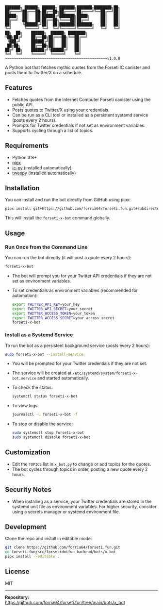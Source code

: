``` 
███████╗ ██████╗ ██████╗ ███████╗███████╗████████╗██╗
██╔════╝██╔═══██╗██╔══██╗██╔════╝██╔════╝╚══██╔══╝██║
█████╗  ██║   ██║██████╔╝███████╗█████╗     ██║   ██║
██╔══╝  ██║   ██║██╔══██╗╚════██║██╔══╝     ██║   ██║
██║     ╚██████╔╝██║  ██║███████║███████╗   ██║   ██║
╚═╝      ╚═════╝ ╚═╝  ╚═╝╚══════╝╚══════╝   ╚═╝   ╚═╝
██╗  ██╗    ██████╗  ██████╗ ████████╗
╚██╗██╔╝    ██╔══██╗██╔═══██╗╚══██╔══╝
 ╚███╔╝     ██████╔╝██║   ██║   ██║   
 ██╔██╗     ██╔══██╗██║   ██║   ██║   
██╔╝ ██╗    ██████╔╝╚██████╔╝   ██║   
╚═╝  ╚═╝    ╚═════╝  ╚═════╝    ╚═╝   
~~~~~~~~~~~~~~~~~~~~~~~~~~~~~~~~~~~~~~~~~~~~~~~v1.0.0
```

A Python bot that fetches mythic quotes from the Forseti IC canister and posts them to Twitter/X on a schedule.

## Features

- Fetches quotes from the Internet Computer Forseti canister using the public API.
- Posts quotes to Twitter/X using your credentials.
- Can be run as a CLI tool or installed as a persistent systemd service (posts every 2 hours).
- Prompts for Twitter credentials if not set as environment variables.
- Supports cycling through a list of topics.

## Requirements

- Python 3.8+
- [pipx](https://pipx.pypa.io/)
- [ic-py](https://github.com/rocklabs-io/ic-py) (installed automatically)
- [tweepy](https://www.tweepy.org/) (installed automatically)

## Installation

You can install and run the bot directly from GitHub using pipx:

```sh
pipx install git+https://github.com/forria64/forseti.fun.git#subdirectory=bots/x_bot
```

This will install the `forseti-x-bot` command globally.

## Usage

### Run Once from the Command Line

You can run the bot directly (it will post a quote every 2 hours):

```sh
forseti-x-bot
```

- The bot will prompt you for your Twitter API credentials if they are not set as environment variables.
- To set credentials as environment variables (recommended for automation):

  ```sh
  export TWITTER_API_KEY=your_key
  export TWITTER_API_SECRET=your_secret
  export TWITTER_ACCESS_TOKEN=your_token
  export TWITTER_ACCESS_SECRET=your_access_secret
  forseti-x-bot
  ```

### Install as a Systemd Service

To run the bot as a persistent background service (posts every 2 hours):

```sh
sudo forseti-x-bot --install-service
```

- You will be prompted for your Twitter credentials if they are not set.
- The service will be created at `/etc/systemd/system/forseti-x-bot.service` and started automatically.
- To check the status:

  ```sh
  systemctl status forseti-x-bot
  ```

- To view logs:

  ```sh
  journalctl -u forseti-x-bot -f
  ```

- To stop or disable the service:

  ```sh
  sudo systemctl stop forseti-x-bot
  sudo systemctl disable forseti-x-bot
  ```

## Customization

- Edit the `TOPICS` list in `x_bot.py` to change or add topics for the quotes.
- The bot cycles through topics in order, posting a new quote every 2 hours.

## Security Notes

- When installing as a service, your Twitter credentials are stored in the systemd unit file as environment variables. For higher security, consider using a secrets manager or systemd environment file.

## Development

Clone the repo and install in editable mode:

```sh
git clone https://github.com/forria64/forseti.fun.git
cd forseti.fun/src/forsetidotfun_backend/bots/x_bot
pipx install --editable .
```

## License

MIT

---

**Repository:**  
https://github.com/forria64/forseti.fun/tree/main/bots/x_bot